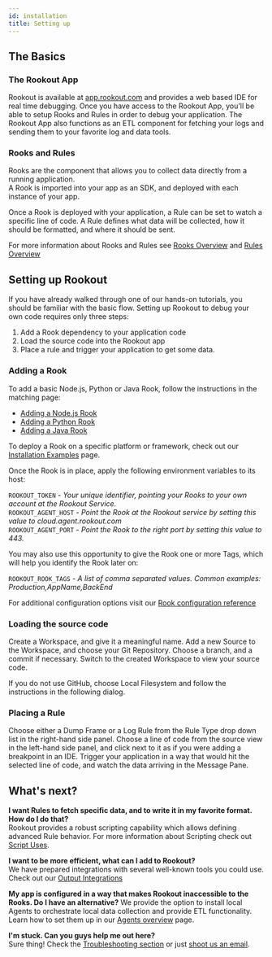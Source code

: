 ```yaml
---
id: installation
title: Setting up
---
```


## The Basics

### The Rookout App

Rookout is available at [app.rookout.com](https://app.rookout.com/) and provides a web based IDE for real time debugging.
Once you have access to the Rookout App, you'll be able to setup Rooks and Rules in order to debug your application.
The Rookout App also functions as an ETL component for fetching your logs and sending them to your favorite log and data tools.

### Rooks and Rules

Rooks are the component that allows you to collect data directly from a running application.  
A Rook is imported into your app as an SDK, and deployed with each instance of your app.

Once a Rook is deployed with your application, a Rule can be set to watch a specific line of code.
A Rule defines what data will be collected, how it should be formatted, and where it should be sent.

For more information about Rooks and Rules see [Rooks Overview](rooks-index.md) and [Rules Overview](rules-index.md)

## Setting up Rookout

If you have already walked through one of our hands-on tutorials, you should be familiar with the basic flow.
Setting up Rookout to debug your own code requires only three steps:

1. Add a Rook dependency to your application code
2. Load the source code into the Rookout app
3. Place a rule and trigger your application to get some data.

### Adding a Rook

To add a basic Node.js, Python or Java Rook, follow the instructions in the matching page:

- [Adding a Node.js Rook](installation-node.md)
- [Adding a Python Rook](installation-python.md)
- [Adding a Java Rook](installation-java.md)

To deploy a Rook on a specific platform or framework, check out our [Installation Examples](https://github.com/Rookout/deployment-examples) page.

Once the Rook is in place, apply the following environment variables to its host:

`ROOKOUT_TOKEN` - *Your unique identifier, pointing your Rooks to your own account at the Rookout Service.*  
`ROOKOUT_AGENT_HOST` - *Point the Rook at the Rookout service by setting this value to cloud.agent.rookout.com*  
`ROOKOUT_AGENT_PORT` - *Point the Rook to the right port by setting this value to 443.*

You may also use this opportunity to give the Rook one or more Tags, which will help you identify the Rook later on:

`ROOKOUT_ROOK_TAGS` - *A list of comma separated values. Common examples: Production,AppName,BackEnd*  

For additional configuration options visit our [Rook configuration reference](rooks-config.md)

### Loading the source code

Create a Workspace, and give it a meaningful name.
Add a new Source to the Workspace, and choose your Git Repository.
Choose a branch, and a commit if necessary.
Switch to the created Workspace to view your source code.

If you do not use GitHub, choose Local Filesystem and follow the instructions in the following dialog.

### Placing a Rule

Choose either a Dump Frame or a Log Rule from the Rule Type drop down list in the right-hand side panel.
Choose a line of code from the source view in the left-hand side panel, and click next to it as if you were adding a breakpoint in an IDE.
Trigger your application in a way that would hit the selected line of code, and watch the data arriving in the Message Pane.

## What's next?

**I want Rules to fetch specific data, and to write it in my favorite format. How do I do that?**  
Rookout provides a robust scripting capability which allows defining advanced Rule behavior.
For more information about Scripting check out [Script Uses](rules-uses.md).

**I want to be more efficient, what can I add to Rookout?**  
We have prepared integrations with several well-known tools you could use.  
Check out our [Output Integrations](integrations-home.md)

**My app is configured in a way that makes Rookout inaccessible to the Rooks. Do I have an alternative?**
We provide the option to install local Agents to orchestrate local data collection and provide ETL functionality.
Learn how to set them up in our [Agents overview](agent.md) page.

**I'm stuck. Can you guys help me out here?**  
Sure thing! Check the [Troubleshooting section](troubleshooting-home.md) or just [shoot us an email](emailto:support@rookout.com).
